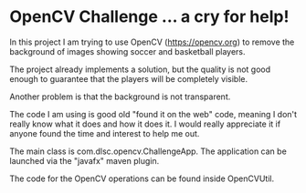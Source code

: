 # OpenCV Challenge ... a cry for help!

In this project I am trying to use OpenCV (https://opencv.org) to remove the background of images showing soccer and 
basketball players. 

The project already implements a solution, but the quality is not good enough to guarantee that the
players will be completely visible. 

Another problem is that the background is not transparent. 

The code I am using is good old "found it on the web" code, meaning I don't really know what it does and how it does it. I would really
appreciate it if anyone found the time and interest to help me out. 

The main class is com.dlsc.opencv.ChallengeApp. The application can be launched via the "javafx" maven plugin.

The code for the OpenCV operations can be found inside OpenCVUtil. 
